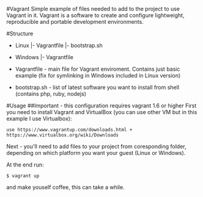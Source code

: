 #Vagrant
Simple example of files needed to add to the project to use Vagrant in it.
Vagrant is a software to create and configure lightweight, reproducible and portable development environments.

#Structure
- Linux
|- Vagrantfile
|- bootstrap.sh
- Windows
|- Vagrantfile

- Vagrantfile - main file for Vagrant enviroment. Contains just basic example (fix for symlinking in Windows included in Linux version)
- bootstrap.sh - list of latest software you want to install from shell (contains php, ruby, nodejs)

#Usage
##Important - this configuration requires vagrant 1.6 or higher
First you need to install Vagrant and VirtualBox (you can use other VM but in this example I use Virtualbox):

    use https://www.vagrantup.com/downloads.html + https://www.virtualbox.org/wiki/Downloads

Next - you'll need to add files to your project from coresponding folder, depending on which platform you want your guest (Linux or Windows).

At the end run:

    $ vagrant up

and make youself coffee, this can take a while.